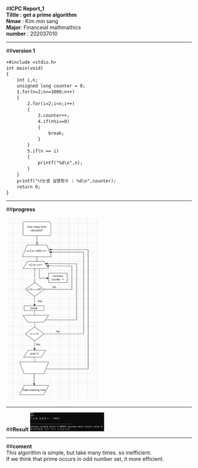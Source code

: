 #**ICPC Report_1**  
**Tiltle : get a prime algorithm**  
**Nmae** : Kim min sang     
**Major**: Financeial mathmathics   
**number** : 202037010  

***

##**version 1**    
```
+#include <stdio.h>
int main(void)
{
	int i,n;
	unsigned long counter = 0;
	1.for(n=2;n<=1000;n++)
	{
		2.for(i=2;i<n;i++)
		{
			3.counter++;
			4.if(n%i==0)
			{
				break;
			}
		}
		5.if(n == i)
		{
			printf("%d\n",n);
		}
	}
	printf("나눗셈 실행횟수 : %d\n",counter);
	return 0;
}
```     
***

##**progress**
	
<img src="./version1 jpg.png" width="50%" height="50%">

***

##**Result**
<img src="./result.png" width="40%" height="50%">     

*** 

##**coment**        
This algorithm is simple, but take many times. so inefficient.      
If we think that prime occurs in odd number set, it more efficient.
